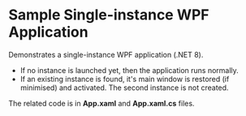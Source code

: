 # Sample Single-instance WPF Application

Demonstrates a single-instance WPF application (.NET 8).

* If no instance is launched yet, then the application runs normally.
* If an existing instance is found, it's main window is restored (if minimised) and activated. The second instance is not created.

The related code is in **App.xaml** and **App.xaml.cs** files.


